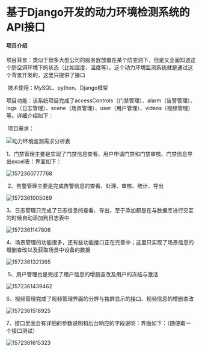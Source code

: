 # 基于Django开发的动力环境检测系统的API接口

#### 项目介绍

​	项目背景：类似于很多大型公司的服务器放置在某个防空洞下，但是又全面知道这个防空洞环境下的状态（比如湿度、温度等）。这个动力环境监测系统就是通过这个背景开发的，这里只提供了接口

​	技术使用：MySQL、python、Django框架

​	项目功能：该系统项目完成了accessControls（门禁管理）、alarm（告警管理）、logs（日志管理）、scene（场景管理）、user（用户管理）、videos（视频管理）等。详细介绍如下：

​		项目需求：

![动力环境监测需求分析表](C:\Users\xusha\Desktop\django-environment\readme_images\projectFunctions.png)

​		1、门禁管理主要是实现了门禁信息查看、用户申请门禁和门禁审核、门禁信息导出excel表：界面如下：

![1572360777768](C:\Users\xusha\Desktop\django-environment\readme_images\1572360777768.png)

​		2、告警管理主要是完成告警信息的查看、处理、审核、统计、导出

![1572361005089](C:\Users\xusha\Desktop\django-environment\readme_images\1572361005089.png)

​		3、日志管理只完成了日志信息的查看、导出，至于添加都是在与数据库进行交互的时候自动添加到日志表中

![1572361147806](C:\Users\xusha\Desktop\django-environment\readme_images\1572361147806.png)

​		4、场景管理的功能很多，还有些功能接口正在完善中；这里只实现了场景信息的增删查改以及获取场景中设备的数据

![1572361321365](C:\Users\xusha\Desktop\django-environment\readme_images\1572361321365.png)

​		5、用户管理也是完成了用户信息的增删查改及用户的冻结与激活

![1572361439462](C:\Users\xusha\Desktop\django-environment\readme_images\1572361439462.png)

​		6、视频管理完成了视频管理界面的分屏与独屏显示的接口、视频信息的增删查改

![1572361518925](C:\Users\xusha\Desktop\django-environment\readme_images\1572361518925.png)

​		7、接口里面会有详细的参数说明和后台响应的字段说明：界面如下：（随便取一个接口测试）

![1572361615323](C:\Users\xusha\Desktop\django-environment\readme_images\1572361615323.png)

